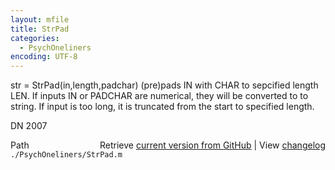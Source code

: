 ```yaml
---
layout: mfile
title: StrPad
categories:
  - PsychOneliners
encoding: UTF-8
---
```


str = StrPad\(in,length,padchar\)
\(pre\)pads IN with CHAR to sepcified length LEN. If inputs IN or PADCHAR
are numerical, they will be converted to to string. If input is too long,
it is truncated from the start to specified length.

DN 2007


<div class="code_header" style="text-align:right;">
  <span style="float:left;">Path&nbsp;&nbsp;</span> <span class="counter">Retrieve <a href=
  "https://raw.github.com/Psychtoolbox-3/Psychtoolbox-3/beta/./PsychOneliners/StrPad.m">current version from GitHub</a> | View <a href=
  "https://github.com/Psychtoolbox-3/Psychtoolbox-3/commits/beta/./PsychOneliners/StrPad.m">changelog</a></span>
</div>
<div class="code">
  <code>./PsychOneliners/StrPad.m</code>
</div>
